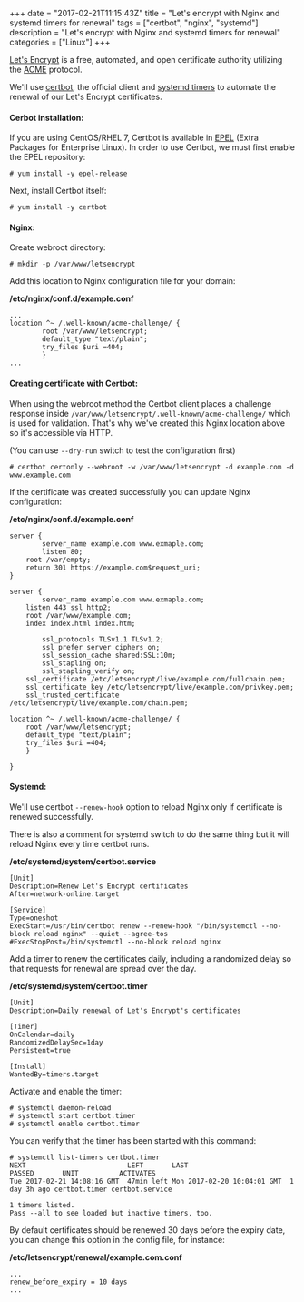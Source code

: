 +++
date = "2017-02-21T11:15:43Z"
title = "Let's encrypt with Nginx and systemd timers for renewal"
tags = ["certbot", "nginx", "systemd"]
description = "Let's encrypt with Nginx and systemd timers for renewal"
categories = ["Linux"]
+++

[Let's Encrypt](https://letsencrypt.org/ "Let's Encrypt") is a free, automated, and open certificate authority utilizing the [ACME](https://en.wikipedia.org/wiki/Automated_Certificate_Management_Environment "ACME") protocol.

We'll use [certbot](https://certbot.eff.org/ "Certbot"), the official client and [systemd timers](https://www.freedesktop.org/software/systemd/man/systemd.timer.html "systemd.timer") to automate the renewal of our Let's Encrypt certificates.

#### Cerbot installation:

If you are using CentOS/RHEL 7, Certbot is available in [EPEL](https://fedoraproject.org/wiki/EPEL "EPEL") (Extra Packages for Enterprise Linux). In order to use Certbot, we must first enable the EPEL repository:

    # yum install -y epel-release

Next, install Certbot itself:

    # yum install -y certbot

#### Nginx:

Create webroot directory:

    # mkdir -p /var/www/letsencrypt

Add this location to Nginx configuration file for your domain:

**/etc/nginx/conf.d/example.conf**

```
...
location ^~ /.well-known/acme-challenge/ {
        root /var/www/letsencrypt;
        default_type "text/plain";
        try_files $uri =404;
        }
...
```

#### Creating certificate with Certbot:

When using the webroot method the Certbot client places a challenge response inside `/var/www/letsencrypt/.well-known/acme-challenge/` which is used for validation. That's why we've created this Nginx location above so it's accessible via HTTP.

(You can use `--dry-run` switch to test the configuration first)

    # certbot certonly --webroot -w /var/www/letsencrypt -d example.com -d www.example.com

If the certificate was created successfully you can update Nginx configuration:

**/etc/nginx/conf.d/example.conf**


```
server {
        server_name example.com www.exmaple.com;
        listen 80;
	root /var/empty;
	return 301 https://example.com$request_uri;
}

server {
        server_name example.com www.exmaple.com;
	listen 443 ssl http2;
	root /var/www/example.com;
	index index.html index.htm;

        ssl_protocols TLSv1.1 TLSv1.2;
        ssl_prefer_server_ciphers on;
        ssl_session_cache shared:SSL:10m;
        ssl_stapling on;
        ssl_stapling_verify on;
	ssl_certificate /etc/letsencrypt/live/example.com/fullchain.pem;
	ssl_certificate_key /etc/letsencrypt/live/example.com/privkey.pem;
  	ssl_trusted_certificate /etc/letsencrypt/live/example.com/chain.pem;

location ^~ /.well-known/acme-challenge/ {
	root /var/www/letsencrypt;
	default_type "text/plain";
	try_files $uri =404;
	}

}
```

#### Systemd:

We'll use certbot `--renew-hook` option to reload Nginx only if certificate is renewed successfully.

There is also a comment for systemd switch to do the same thing but it will reload Nginx every time certbot runs.

**/etc/systemd/system/certbot.service**

```
[Unit]
Description=Renew Let's Encrypt certificates
After=network-online.target

[Service]
Type=oneshot
ExecStart=/usr/bin/certbot renew --renew-hook "/bin/systemctl --no-block reload nginx" --quiet --agree-tos
#ExecStopPost=/bin/systemctl --no-block reload nginx
```

Add a timer to renew the certificates daily, including a randomized delay so that requests for renewal are spread over the day.

**/etc/systemd/system/certbot.timer**

```
[Unit]
Description=Daily renewal of Let's Encrypt's certificates

[Timer]
OnCalendar=daily
RandomizedDelaySec=1day
Persistent=true

[Install]
WantedBy=timers.target
```

Activate and enable the timer:

```
# systemctl daemon-reload
# systemctl start certbot.timer
# systemctl enable certbot.timer
```

You can verify that the timer has been started with this command:

```
# systemctl list-timers certbot.timer
NEXT                         LEFT       LAST                         PASSED       UNIT          ACTIVATES
Tue 2017-02-21 14:08:16 GMT  47min left Mon 2017-02-20 10:04:01 GMT  1 day 3h ago certbot.timer certbot.service

1 timers listed.
Pass --all to see loaded but inactive timers, too.
```

By default certificates should be renewed 30 days before the expiry date, you can change this option in the config file, for instance:

**/etc/letsencrypt/renewal/example.com.conf**

```
...
renew_before_expiry = 10 days
...
```

